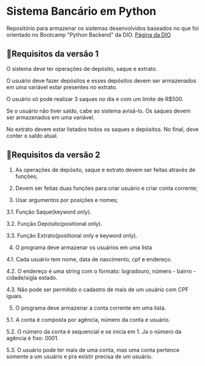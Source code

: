 
# Sistema Bancário em Python

Repositório para armazenar os sistemas desenvolvidos baseados no que foi orientado no Bootcamp "Python Backend" da DIO.  [Página da DIO ](www.dio.me)

## 📒Requisitos da versão 1



O sistema deve ter operações de depósito, saque e extrato.

O usuário deve fazer depósitos e esses depósitos devem ser armazenados em uma variável estar presentes no extrato.

O usuário só pode realizar 3 saques no dia e com um limite de R$500. 

Se o usuário não tiver saldo, cabe ao sistema avisá-lo. Os saques devem ser armazenados em uma variável.                       

No extrato devem estar listados todos os saques e depósitos. No final, deve conter o saldo atual.                                                             

## 📒Requisitos da versão 2

1. As operações de depósito, saque e extrato devem ser feitas através de funções;

2. Devem ser feitas duas funções para criar usuário e criar conta corrente;

3. Usar argumentos por posições e nomes;

3.1. Função Saque(keyword only).

3.2. Função Depósito(positional only).

3.3. Função Extrato(positional only e keyword only).

4. O programa deve armazenar os usuários em uma lista

4.1. Cada usuário tem nome, data de nascimento, cpf e endereço.

4.2. O endereço é uma string com o formato: logradouro, número - bairro - cidade/sigla estado.

4.3. Não pode ser permitido o cadastro de mais de um usuário com CPF iguais.

5. O programa deve armazenar a conta corrente em uma lista.

5.1. A conta é composta por agência, número da conta e usuário.

5.2. O número da conta é sequencial e se inicia em 1. Ja o número da agência é fixo: 0001.

5.3. O usuário pode ter mais de uma conta, mas uma conta pertence somente a um usuário e pra existir precisa de um usuário.
 

